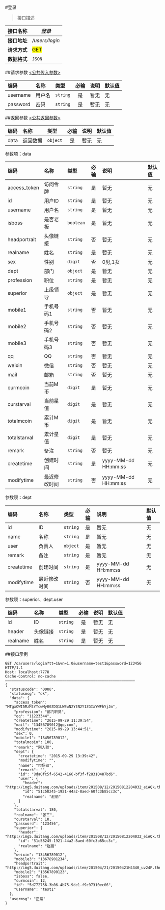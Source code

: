 #登录
>接口描述


| 接口名称 | *登录* |
| -- | -- |
| **接口地址** | */users/login* |
| **请求方式** | <mark>GET</mark> |
| **数据格式** | <code>JSON</code> |


##请求参数
[<公共传入参数>](../README.md)  

|编码|名称|类型|必输|说明|默认值|
|:---|:---|:---|:--:|:---|:-----|
|username|用户名|<code>string</code>|是|暂无|无|
|password|密码|<code>string</code>|是|暂无|无|


##返回参数
[<公共返回参数>](../README.md)

|编码|名称|类型|必输|说明|默认值|
|:---|:---|:---|:--:|:---|:-----|
|data|返回数据|<code>object</code>|是|暂无|无|

参数项：data

|编码|名称|类型|必输|说明|默认值|
|:---|:---|:---|:--:|:---|:-----|
|access_token|访问令牌|<code>string</code>|是|暂无|无|
|id|用户ID|<code>string</code>|是|暂无|无|
|username|用户名|<code>string</code>|是|暂无|无|
|isboss|是否老板|<code>boolean</code>|是|暂无|无|
|headportrait|头像链接|<code>string</code>|否|暂无|无|
|realname|姓名|<code>string</code>|是|暂无|无|
|sex|性别|<code>digit</code>|否|0男,1女|无|
|dept|部门|<code>object</code>|是|暂无|无|
|profession|职位|<code>string</code>|是|暂无|无|
|superior|上级领导|<code>object</code>|是|暂无|无|
|mobile1|手机号码1|<code>string</code>|否|暂无|无|
|mobile2|手机号码2|<code>string</code>|否|暂无|无|
|mobile3|手机号码3|<code>string</code>|否|暂无|无|
|qq|QQ|<code>string</code>|否|暂无|无|
|weixin|微信|<code>string</code>|否|暂无|无|
|mail|邮箱|<code>string</code>|否|暂无|无|
|curmcoin|当前M币|<code>digit</code>|是|暂无|无|
|curstarval|当前星值|<code>digit</code>|是|暂无|无|
|totalmcoin|累计M币|<code>digit</code>|是|暂无|无|
|totalstarval|累计星值|<code>digit</code>|是|暂无|无|
|remark|备注|<code>string</code>|否|暂无|无|
|createtime|创建时间|<code>string</code>|是|yyyy-MM-dd HH:mm:ss|无|
|modifytime|最近修改时间|<code>string</code>|否|yyyy-MM-dd HH:mm:ss|无|

参数项：dept

|编码|名称|类型|必输|说明|默认值|
|:---|:---|:---|:--:|:---|:-----|
|id|ID|<code>string</code>|是|暂无|无|
|name|名称|<code>string</code>|是|暂无|无|
|user|负责人|<code>object</code>|是|暂无|无|
|remark|备注|<code>string</code>|是|暂无|无|
|createtime|创建时间|<code>string</code>|是|yyyy-MM-dd HH:mm:ss|无|
|modifytime|最近修改时间|<code>string</code>|否|yyyy-MM-dd HH:mm:ss|无|


参数项：superior、dept.user

|编码|名称|类型|必输|说明|默认值|
|:---|:---|:---|:--:|:---|:-----|
|id|ID|<code>string</code>|是|暂无|无|
|header|头像链接|<code>string</code>|是|暂无|无|
|realname|姓名|<code>string</code>|是|暂无|无|

##接口示例

```
GET /oa/users/login?tt=1&vn=1.0&username=test1&password=123456 HTTP/1.1
Host: localhost:7778
Cache-Control: no-cache
———————————————————————————————————————————————————————————
{
  "statuscode": "0000",
  "statusmsg": "ok",
  "data": {
    "access_token": "MTgxOWI5MzMtYTcwMy00ZDQ1LWEwN2YtN2Y1ZGIxYWFhYjJm",
    "profession": "部门职员",
    "qq": "11223344",
    "createtime": "2015-09-29 11:39:54",
    "mail": "13456789012@qq.com",
    "modifytime": "2015-09-29 13:44:51",
    "sex": 0,
    "mobile1": "13456789012",
    "totalmcoin": 100,
    "remark": "刚入职",
    "dept": {
      "createtime": "2015-09-29 13:39:42",
      "modifytime": "",
      "name": "市场部",
      "remark": "",
      "id": "8da0fc5f-6542-4166-bf3f-f28310487bd6",
      "user": {
        "header": "http://img5.duitang.com/uploads/item/201508/12/20150812204032_eiAQk.thumb.224_0.jpeg",
        "id": "51c58245-1921-44a2-8aed-60fc3b85cc3c",
        "realname": "赵丽"
      }
    },
    "totalstarval": 180,
    "realname": "张三",
    "curstarval": 10,
    "password": "123456",
    "superior": {
      "header": "http://img5.duitang.com/uploads/item/201508/12/20150812204032_eiAQk.thumb.224_0.jpeg",
      "id": "51c58245-1921-44a2-8aed-60fc3b85cc3c",
      "realname": "赵丽"
    },
    "weixin": "13456789012",
    "mobile3": "13678901234",
    "headportrait": "http://img5.duitang.com/uploads/item/201504/21/20150421H4340_uv24P.thumb.224_0.jpeg",
    "mobile2": "13567890123",
    "isboss": false,
    "curmcoin": 12,
    "id": "5d772756-3b06-4b75-9de1-f9c07310ec06",
    "username": "test1"
  },
  "usermsg": "正常"
}

```




